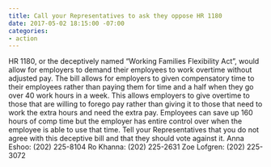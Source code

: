 ```yaml
---
title: Call your Representatives to ask they oppose HR 1180
date: 2017-05-02 18:15:00 -07:00
categories:
- action
---
```


HR 1180, or the deceptively named “Working Families Flexibility Act”, would allow for employers to demand their employees to work overtime without adjusted pay. The bill allows for employers to given compensatory time to their employees rather than paying them for time and a half when they go over 40 work hours in a week. This allows employers to give overtime to those that are willing to forego pay rather than giving it to those that need to work the extra hours and need the extra pay. Employees can save up 160 hours of comp time but the employer has entire control over when the employee is able to use that time. Tell your Representatives that you do not agree with this deceptive bill and that they should vote against it. 
Anna Eshoo: (202) 225-8104
Ro Khanna: (202) 225-2631
Zoe Lofgren: (202) 225-3072